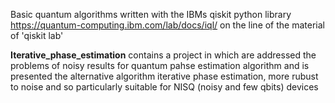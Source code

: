 Basic quantum algorithms written with the IBMs qiskit python library 
https://quantum-computing.ibm.com/lab/docs/iql/ on the line of the material of 'qiskit lab' 

**Iterative_phase_estimation** contains a project in which are addressed the problems of noisy results for quantum pahse estimation
algorithm and is presented the alternative algorithm iterative phase estimation, more rubust to noise and so particularly suitable
for NISQ (noisy and few qbits) devices
